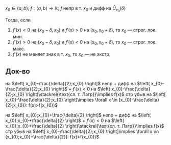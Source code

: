 $x_{0} \in (a;b);\ f: \langle a,b \rangle\to \mathbb{R};\ f$ непр в т. $x_{0}$ и дифф на $\mathring{U}_{x_{0}}(\delta)$

Тогда, если
1. $f'(x)<0$ на $(x_{0}-\delta, x_{0})$ и $f'(x)>0$ на $(x_{0}, x_{0}+\delta)$, то $x_{0}$ — строг. лок. мин.
2. $f'(x)>0$ на $(x_{0}-\delta, x_{0})$ и $f'(x)<0$ на $(x_{0}, x_{0}+\delta)$, то $x_{0}$ — строг. лок. макс.
3. $f'(x)$ не меняет знак в т. $x_{0}$, то $x_{0}$ — не экстр.
## Док-во

на $\left[ x_{0}-\frac{\delta}{2};x_{0} \right]$ непр + дифф на $\left( x_{0}-\frac{\delta}{2};x_{0} \right)$ + $f'(x)<0$ на $\left( x_{0}-\frac{\delta}{2};x_{0} \right)\stackrel{\text{сл. т. Лагр}}\implies f(x)$ стр убыв на $\left[ x_{0}-\frac{\delta}{2};x_{0} \right]\implies \forall x \in [x_{0}-\frac{\delta}{2};x_{0}): f(x)>f(x_{0})$

на $\left[ x_{0};x_{0}+\frac{\delta}{2} \right]$ непр + дифф на $\left( x_{0};x_{0}+\frac{\delta}{2} \right)$ + $f'(x)<0$ на $\left( x_{0};x_{0}+\frac{\delta}{2} \right)\stackrel{\text{сл. т. Лагр}}\implies f(x)$ стр убыв на $\left[ x_{0}-\frac{\delta}{2};x_{0} \right]\implies \forall x \in (x_{0};x_{0}+\frac{\delta}{2}]: f(x)>f(x_{0})$

